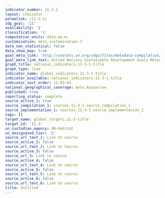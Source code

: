 ```yaml
---
indicator_number: 11.3.1
layout: indicator
permalink: /11-3-1/
sdg_goal: '11'
availability: '1'
classification: '1'
computation_units: data.кв.м.
customisation: meta.customisation-3
data_non_statistical: false
data_show_map: true
goal_meta_link: 'http://unstats.un.org/sdgs/files/metadata-compilation/Metadata-Goal-11.pdf'
goal_meta_link_text: United Nations Sustainable Development Goals Metadata (pdf 2066kB)
graph_title: national_indicators.11-3-1-title
graph_type: line
indicator_name: global_indicators.11-3-1-title
indicator_available: national_indicators.11-3-1-title
indicator_sort_order: 11-03-01
national_geographical_coverage: meta.Казахстан
published: true
reporting_status: complete
source_active_1: true
source_compilation_1: sources.11-3-1-source_compilation_1
source_implementation_1: sources.11-3-1-source_implementation_1
tags: []
target_name: global_targets.11-3-title
target_id: '11.3'
un_custodian_agency: UN-Habitat
un_designated_tier: '2'
source_url_text_1: Link to source
source_active_2: false
source_url_text_2: Link to Source
source_active_3: false
source_url_3: Link to source
source_active_4: false
source_url_text_4: Link to source
source_active_5: false
source_url_text_5: Link to source
source_active_6: false
source_url_text_6: Link to source
title: Untitled
---
```

